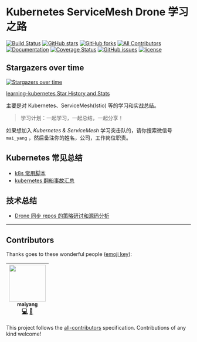 # Kubernetes ServiceMesh Drone 学习之路

[![Build Status](https://travis-ci.org/developer-learning/learning-kubernetes.svg?branch=master)](https://travis-ci.org/developer-learning/learning-kubernetes) [![GitHub stars](https://img.shields.io/github/stars/developer-learning/learning-kubernetes.svg?label=Stars)](https://github.com/developer-learning/learning-kubernetes) [![GitHub forks](https://img.shields.io/github/forks/developer-learning/learning-kubernetes.svg?label=Fork)](https://github.com/developer-learning/learning-kubernetes) [![All Contributors](https://img.shields.io/badge/all_contributors-1-orange.svg?style=flat-square)](#contributors) [![Documentation](https://godoc.org/github.com/developer-learning/learning-kubernetes?status.svg)](http://godoc.org/github.com/developer-learning/learning-kubernetes) [![Coverage Status](https://coveralls.io/repos/github/developer-learning/learning-kubernetes/badge.svg?branch=master)](https://coveralls.io/github/developer-learning/learning-kubernetes?branch=master) [![GitHub issues](https://img.shields.io/github/issues/developer-learning/learning-kubernetes.svg?label=Issue)](https://github.com/developer-learning/learning-kubernetes/issues) [![license](https://img.shields.io/github/license/developer-learning/learning-kubernetes.svg)](https://github.com/developer-learning/learning-kubernetes/blob/master/LICENSE)

## Stargazers over time

[![Stargazers over time](https://starcharts.herokuapp.com/developer-learning/learning-kubernetes.svg)](https://starcharts.herokuapp.com/developer-learning/learning-kubernetes)

[learning-kubernetes Star History and Stats](https://seladb.github.io/StarTrack-js/?u=developer-learning&r=learning-kubernetes)

主要是对 Kubernetes、ServiceMesh(Istio) 等的学习和实战总结。

>学习计划：一起学习，一起总结，一起分享！

如果想加入 *Kubernetes & ServiceMesh* 学习突击队的，请你搜索微信号 `mai_yang` ，然后备注你的姓名，公司，工作岗位职责。

## Kubernetes 常见总结

- [k8s 常用脚本](./scripts/README.md)
- [kubernetes 翻船事故汇总](https://k8s.af/)

## 技术总结

- [Drone 同步 repos 的策略研讨和源码分析](./articles/2018-08-28-sync-repos-in-drone.md)

----

## Contributors

Thanks goes to these wonderful people ([emoji key](https://github.com/kentcdodds/all-contributors#emoji-key)):

<!-- ALL-CONTRIBUTORS-LIST:START - Do not remove or modify this section -->
<!-- prettier-ignore -->
| [<img src="https://avatars3.githubusercontent.com/u/1710912?v=4" width="100px;"/><br /><sub><b>maiyang</b></sub>](https://maiyang.me)<br />[💻](https://github.com/developer-learning/learning-kubernetes/commits?author=yangwenmai "Code") [📝](#blog-yangwenmai "Blogposts") |
| :---: |
<!-- ALL-CONTRIBUTORS-LIST:END -->

This project follows the [all-contributors](https://github.com/kentcdodds/all-contributors) specification. Contributions of any kind welcome!
